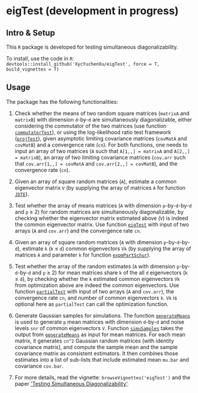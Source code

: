 # eigTest (development in progress)

## Intro & Setup
This `R` package is developed for testing simultaneous diagonalizability.

To install, use the code in `R`:
`devtools::install_github('XycYuchenXu/eigTest', force = T, build_vignettes = T)`

## Usage
The package has the following functionalities:

1. Check whether the means of two random square matrices (`matrixA` and `matrixB`) with dimension `d`-by-`d` are simultaneously diagonalizable, either considering the commutator of the two matrices (use function [`commutatorTest`](R/commutatorTest.R)), or using the log-likelihood ratio test framework ([`projTest`](R/projTest.R)), given asymptotic limiting covariance matrices (`covMatA` and `covMatB`) and a convergence rate (`cn`). For both functions, one needs to input an array of two matrices (`A` such that `A[1,,] = matrixA` and `A[2,,] = matrixB`), an array of two limiting covariance matrices (`cov.arr` such that `cov.arr[1,,] = covMatA` and `cov.arr[2,,] = covMatB`), and the convergence rate (`cn`).

2. Given an array of square random matrices (`A`), estimate a common eigenvector matrix `V` (by supplying the array of matrices `A` for function [`JDTE`](R/JDTE.R)).

3. Test whether the array of means matrices (`A` with dimension `p`-by-`d`-by-`d` and `p` ≥ 2) for random matrices are simultaneously diagonalizable, by checking whether the eigenvector matrix estimated above (`V`) is indeed the common eigenvector matrix. Use function [`eigTest`](R/eigTest.R) with input of two arrays (`A` and `cov.arr`) and the convergence rate `cn`.

4. Given an array of square random matrices (`A` with dimension `p`-by-`d`-by-`d`), estimate `k` (`k` ≤ `d`) common eigenvectors `Vk` (by supplying the array of matrices `A` and parameter `k` for function [`expmPartSchur`](R/expmPartSchur.R)).

5. Test whether the array of the random estimates (`A` with dimension `p`-by-`d`-by-`d` and `p` ≥ 2) for mean matrices share `k` of the all `d` eigenvectors (`k` ≤ `d`), by checking whether the `k` estimated common eigenvectors `Vk` from optimization above are indeed the common eigenvectors. Use function [`partialTest`](R/partialTest.R) with input of two arrays (`A` and `cov.arr`), the convergence rate `cn`, and number of common eigenvectors `k`. `Vk` is optional here as `partialTest` can call the optimization function.

6. Generate Gaussian samples for simulations. The function [`generateMeans`](R/generateMeans.R) is used to generate `p` mean matrices with dimension `d`-by-`d` and noise levels `snr` of common eigenvectors `V`. Function [`simuSamples`](R/simuSamples.R) takes the output from [`generateMeans`](R/generateMeans.R) as input for mean matrices. For each mean matrix, it generates `cn^2` Gaussian random matrices (with identity covariance matrix), and compute the sample mean and the sample covariance matrix as consistent estimators. It then combines those estimates into a list of sub-lists that include estimated mean `mu.bar` and covariance `cov.bar`.

7. For more details, read the vignette: `browseVignettes('eigTest')` and the paper ['Testing Simultaneous Diagonalizability'](https://arxiv.org/abs/2101.07776).
